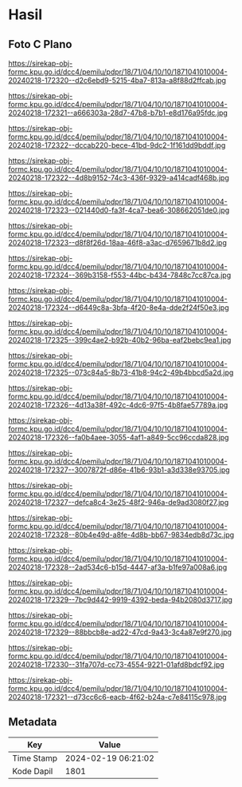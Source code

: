 # Hasil

## Foto C Plano

https://sirekap-obj-formc.kpu.go.id/dcc4/pemilu/pdpr/18/71/04/10/10/1871041010004-20240218-172320--d2c6ebd9-5215-4ba7-813a-a8f88d2ffcab.jpg

https://sirekap-obj-formc.kpu.go.id/dcc4/pemilu/pdpr/18/71/04/10/10/1871041010004-20240218-172321--a666303a-28d7-47b8-b7b1-e8d176a95fdc.jpg

https://sirekap-obj-formc.kpu.go.id/dcc4/pemilu/pdpr/18/71/04/10/10/1871041010004-20240218-172322--dccab220-bece-41bd-9dc2-1f161dd9bddf.jpg

https://sirekap-obj-formc.kpu.go.id/dcc4/pemilu/pdpr/18/71/04/10/10/1871041010004-20240218-172322--4d8b9152-74c3-436f-9329-a414cadf468b.jpg

https://sirekap-obj-formc.kpu.go.id/dcc4/pemilu/pdpr/18/71/04/10/10/1871041010004-20240218-172323--021440d0-fa3f-4ca7-bea6-308662051de0.jpg

https://sirekap-obj-formc.kpu.go.id/dcc4/pemilu/pdpr/18/71/04/10/10/1871041010004-20240218-172323--d8f8f26d-18aa-46f8-a3ac-d7659671b8d2.jpg

https://sirekap-obj-formc.kpu.go.id/dcc4/pemilu/pdpr/18/71/04/10/10/1871041010004-20240218-172324--369b3158-f553-44bc-b434-7848c7cc87ca.jpg

https://sirekap-obj-formc.kpu.go.id/dcc4/pemilu/pdpr/18/71/04/10/10/1871041010004-20240218-172324--d6449c8a-3bfa-4f20-8e4a-dde2f24f50e3.jpg

https://sirekap-obj-formc.kpu.go.id/dcc4/pemilu/pdpr/18/71/04/10/10/1871041010004-20240218-172325--399c4ae2-b92b-40b2-96ba-eaf2bebc9ea1.jpg

https://sirekap-obj-formc.kpu.go.id/dcc4/pemilu/pdpr/18/71/04/10/10/1871041010004-20240218-172325--073c84a5-8b73-41b8-94c2-49b4bbcd5a2d.jpg

https://sirekap-obj-formc.kpu.go.id/dcc4/pemilu/pdpr/18/71/04/10/10/1871041010004-20240218-172326--4d13a38f-492c-4dc6-97f5-4b8fae57789a.jpg

https://sirekap-obj-formc.kpu.go.id/dcc4/pemilu/pdpr/18/71/04/10/10/1871041010004-20240218-172326--fa0b4aee-3055-4af1-a849-5cc96ccda828.jpg

https://sirekap-obj-formc.kpu.go.id/dcc4/pemilu/pdpr/18/71/04/10/10/1871041010004-20240218-172327--3007872f-d86e-41b6-93b1-a3d338e93705.jpg

https://sirekap-obj-formc.kpu.go.id/dcc4/pemilu/pdpr/18/71/04/10/10/1871041010004-20240218-172327--defca8c4-3e25-48f2-946a-de9ad3080f27.jpg

https://sirekap-obj-formc.kpu.go.id/dcc4/pemilu/pdpr/18/71/04/10/10/1871041010004-20240218-172328--80b4e49d-a8fe-4d8b-bb67-9834edb8d73c.jpg

https://sirekap-obj-formc.kpu.go.id/dcc4/pemilu/pdpr/18/71/04/10/10/1871041010004-20240218-172328--2ad534c6-b15d-4447-af3a-b1fe97a008a6.jpg

https://sirekap-obj-formc.kpu.go.id/dcc4/pemilu/pdpr/18/71/04/10/10/1871041010004-20240218-172329--7bc9d442-9919-4392-beda-94b2080d3717.jpg

https://sirekap-obj-formc.kpu.go.id/dcc4/pemilu/pdpr/18/71/04/10/10/1871041010004-20240218-172329--88bbcb8e-ad22-47cd-9a43-3c4a87e9f270.jpg

https://sirekap-obj-formc.kpu.go.id/dcc4/pemilu/pdpr/18/71/04/10/10/1871041010004-20240218-172330--31fa707d-cc73-4554-9221-01afd8bdcf92.jpg

https://sirekap-obj-formc.kpu.go.id/dcc4/pemilu/pdpr/18/71/04/10/10/1871041010004-20240218-172321--d73cc6c6-eacb-4f62-b24a-c7e84115c978.jpg


## Metadata

| Key        | Value               |
| ---------- | ------------------- |
| Time Stamp | 2024-02-19 06:21:02 |
| Kode Dapil | 1801                |



